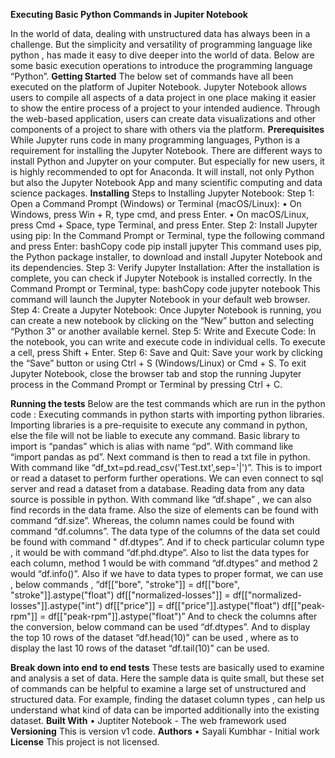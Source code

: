 **Executing Basic Python Commands in Jupiter Notebook**

In the world of data, dealing with unstructured data has always been in a challenge. But the simplicity and versatility of programming language like python , has made it easy to dive deeper into the world of data. 
Below are some basic execution operations to introduce the programming language “Python”.
**Getting Started**
The below set of commands have all been executed on the platform of Jupiter Notebook. Jupyter Notebook allows users to compile all aspects of a data project in one place making it easier to show the entire process of a project to your intended audience. Through the web-based application, users can create data visualizations and other components of a project to share with others via the platform.
**Prerequisites**
While Jupyter runs code in many programming languages, Python is a requirement for installing the Jupyter Notebook. There are different ways to install Python and Jupyter on your computer. But especially for new users, it is highly recommended to opt for Anaconda. It will install, not only Python but also the Jupyter Notebook App and many scientific computing and data science packages.
**Installing**
Steps to Installing Jupyter Notebook:
Step 1: Open a Command Prompt (Windows) or Terminal (macOS/Linux):
•	On Windows, press Win + R, type cmd, and press Enter.
•	On macOS/Linux, press Cmd + Space, type Terminal, and press Enter.
Step 2: Install Jupyter using pip:
In the Command Prompt or Terminal, type the following command and press Enter:
bashCopy code
pip install jupyter
This command uses pip, the Python package installer, to download and install Jupyter Notebook and its dependencies.
Step 3: Verify Jupyter Installation:
After the installation is complete, you can check if Jupyter Notebook is installed correctly. In the Command Prompt or Terminal, type:
bashCopy code
jupyter notebook
This command will launch the Jupyter Notebook in your default web browser.
Step 4: Create a Jupyter Notebook:
Once Jupyter Notebook is running, you can create a new notebook by clicking on the “New” button and selecting “Python 3” or another available kernel.
Step 5: Write and Execute Code:
In the notebook, you can write and execute code in individual cells. To execute a cell, press Shift + Enter.
Step 6: Save and Quit:
Save your work by clicking the “Save” button or using Ctrl + S (Windows/Linux) or Cmd + S. To exit Jupyter Notebook, close the browser tab and stop the running Jupyter process in the Command Prompt or Terminal by pressing Ctrl + C.

**Running the tests**
Below are the test commands which are run in the python code :
Executing commands in python starts with importing python libraries. 
Importing libraries is a pre-requisite to execute any command in python, else the file will not be liable to execute any command. Basic library to import is “pandas” which is alias with name “pd”. With command like “import pandas as pd”. 
Next command is then to read a txt file in python. With command like “df_txt=pd.read_csv('Test.txt',sep='|')”.
This is to import or read a dataset to perform further operations. We can even connect to sql server and read a dataset from a database. Reading data from any data source is possible in python.
With command like “df.shape” , we can also find records in the data frame.
Also the size of elements can be found with command “df.size”.
Whereas, the column names could be found with command “df.columns”.
The data type of the columns of the data set could be found with command " df.dtypes”.
And if to check particular column type , it would be with command “df.phd.dtype”.
Also to list the data types for each column, method 1 would be with command “df.dtypes” and method 2 would “df.info()”.
Also if we have to data types to proper format, we can use , below commands , 
“df[["bore", "stroke"]] = df[["bore", "stroke"]].astype("float")
df[["normalized-losses"]] = df[["normalized-losses"]].astype("int")
df[["price"]] = df[["price"]].astype("float")
df[["peak-rpm"]] = df[["peak-rpm"]].astype("float")”
And to check the columns after the conversion, below command can be used “df.dtypes”.
And to display the top 10 rows of the dataset “df.head(10)” can be used , where as to display the last 10 rows of the dataset “df.tail(10)” can be used.

**Break down into end to end tests**
These tests are basically used to examine and analysis a set of data. Here the sample data is quite small, but these set of commands can be helpful to examine a large set of unstructured and structured data. 
For example, finding the dataset column types , can help us understand what kind of data can be imported additionally into the existing dataset.
**Built With**
•	Juptiter Notebook - The web framework used
**Versioning**
This is version v1 code.
**Authors**
•	Sayali Kumbhar - Initial work 
**License**
This project is not licensed.

